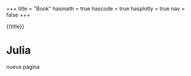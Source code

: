 +++
title = "Book"
hasmath = true
hascode = true
hasplotly = true
nav = false
+++

{{title}}

# Julia
nueva página 
